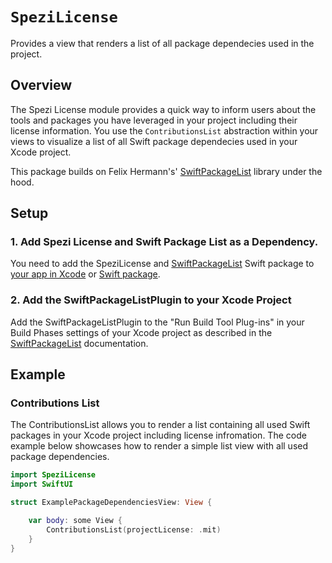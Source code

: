 # ``SpeziLicense``

<!--
#
# This source file is part of the Stanford Spezi open source project
#
# SPDX-FileCopyrightText: 2022 Stanford University and the project authors (see CONTRIBUTORS.md)
#
# SPDX-License-Identifier: MIT
#       
-->

Provides a view that renders a list of all package dependecies used in the project.


## Overview

The Spezi License module provides a quick way to inform users about the tools and packages you have leveraged in your project including their license information.
You use the ``ContributionsList`` abstraction within your views to visualize a list of all Swift package dependecies used in your Xcode project.

This package builds on Felix Hermann's' [SwiftPackageList](https://github.com/FelixHerrmann/swift-package-list) library under the hood.


## Setup

### 1. Add Spezi License and Swift Package List as a Dependency.

You need to add the SpeziLicense and [SwiftPackageList](https://github.com/FelixHerrmann/swift-package-list) Swift package to
[your app in Xcode](https://developer.apple.com/documentation/xcode/adding-package-dependencies-to-your-app#) or
[Swift package](https://developer.apple.com/documentation/xcode/creating-a-standalone-swift-package-with-xcode#Add-a-dependency-on-another-Swift-package).

### 2. Add the SwiftPackageListPlugin to your Xcode Project

Add the SwiftPackageListPlugin to the "Run Build Tool Plug-ins" in your Build Phases settings of your Xcode project as described in the [SwiftPackageList](https://github.com/FelixHerrmann/swift-package-list?tab=readme-ov-file#build-tool-plugin) documentation.


## Example

### Contributions List

The ContributionsList allows you to render a list containing all used Swift packages in your Xcode project including license infromation.
The code example below showcases how to render a simple list view with all used package dependencies.


```swift
import SpeziLicense
import SwiftUI

struct ExamplePackageDependenciesView: View {

    var body: some View {
        ContributionsList(projectLicense: .mit)
    }
}
```
